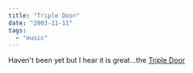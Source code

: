 ```yaml
---
title: "Triple Door"
date: "2003-11-11"
tags: 
  - "music"
---
```


Haven't been yet but I hear it is great...the [Triple Door](http://www.thetripledoor.net/schedule.aspx)
